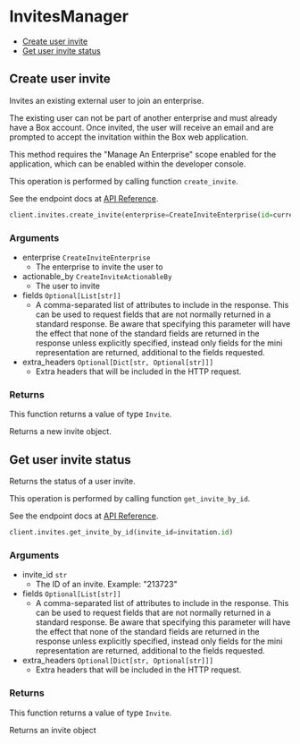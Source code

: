 # InvitesManager

- [Create user invite](#create-user-invite)
- [Get user invite status](#get-user-invite-status)

## Create user invite

Invites an existing external user to join an enterprise.

The existing user can not be part of another enterprise and
must already have a Box account. Once invited, the user will receive an
email and are prompted to accept the invitation within the
Box web application.

This method requires the "Manage An Enterprise" scope enabled for
the application, which can be enabled within the developer console.

This operation is performed by calling function `create_invite`.

See the endpoint docs at
[API Reference](https://developer.box.com/reference/post-invites/).

<!-- sample post_invites -->

```python
client.invites.create_invite(enterprise=CreateInviteEnterprise(id=current_user.enterprise.id), actionable_by=CreateInviteActionableBy(login=email))
```

### Arguments

- enterprise `CreateInviteEnterprise`
  - The enterprise to invite the user to
- actionable_by `CreateInviteActionableBy`
  - The user to invite
- fields `Optional[List[str]]`
  - A comma-separated list of attributes to include in the response. This can be used to request fields that are not normally returned in a standard response. Be aware that specifying this parameter will have the effect that none of the standard fields are returned in the response unless explicitly specified, instead only fields for the mini representation are returned, additional to the fields requested.
- extra_headers `Optional[Dict[str, Optional[str]]]`
  - Extra headers that will be included in the HTTP request.

### Returns

This function returns a value of type `Invite`.

Returns a new invite object.

## Get user invite status

Returns the status of a user invite.

This operation is performed by calling function `get_invite_by_id`.

See the endpoint docs at
[API Reference](https://developer.box.com/reference/get-invites-id/).

<!-- sample get_invites_id -->

```python
client.invites.get_invite_by_id(invite_id=invitation.id)
```

### Arguments

- invite_id `str`
  - The ID of an invite. Example: "213723"
- fields `Optional[List[str]]`
  - A comma-separated list of attributes to include in the response. This can be used to request fields that are not normally returned in a standard response. Be aware that specifying this parameter will have the effect that none of the standard fields are returned in the response unless explicitly specified, instead only fields for the mini representation are returned, additional to the fields requested.
- extra_headers `Optional[Dict[str, Optional[str]]]`
  - Extra headers that will be included in the HTTP request.

### Returns

This function returns a value of type `Invite`.

Returns an invite object
